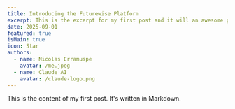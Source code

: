```yaml
---
title: Introducing the Futurewise Platform
excerpt: This is the excerpt for my first post and it will an awesome project, and nowone will believe it, not even me, a somehow svelte coder, turned into a Futurist.
date: 2025-09-01
featured: true
isMain: true
icon: Star
authors:
  - name: Nicolas Erramuspe
    avatar: /me.jpeg
  - name: Claude AI
    avatar: /claude-logo.png
---
```


This is the content of my first post. It's written in Markdown.
